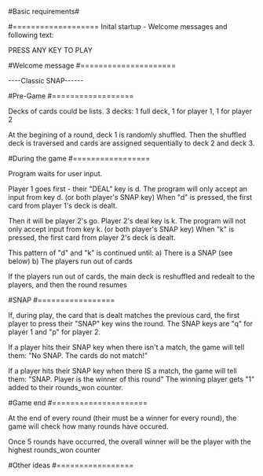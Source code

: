#Basic requirements#

#===================
Inital startup - Welcome messages and following text:

PRESS ANY KEY TO PLAY

#Welcome message 
#=====================

----Classic SNAP------


#Pre-Game
#==================

Decks of cards could be lists. 3 decks: 1 full deck, 1 for player 1, 1 for player 2

At the begining of a round, deck 1 is randomly shuffled.
Then the shuffled deck is traversed and cards are assigned sequentially to deck 2 and deck 3.



#During the game
#=================

Program waits for user input. 

Player 1 goes first - their "DEAL" key is d. The program will only accept an input from key d. (or both player's SNAP key)
When "d" is pressed, the first card from player 1's deck is dealt.

Then it will be player 2's go. Player 2's deal key is k. The program will not only accept input from key k. (or both player's SNAP key)
When "k" is pressed, the first card from player 2's deck is dealt.

This pattern of "d" and "k" is continued until:
a) There is a SNAP (see below)
b) The players run out of cards

If the players run out of cards, the main deck is reshuffled and redealt to the players, and then the round resumes

#SNAP
#=================

If, during play, the card that is dealt matches the previous card, the first player to press their "SNAP" key wins the round.
The SNAP keys are "q" for player 1 and "p" for player 2.

If a player hits their SNAP key when there isn't a match, the game will tell them: "No SNAP. The cards do not match!"

If a player hits their SNAP key when there IS a match, the game will tell them: "SNAP. Player <number> is the winner of this round"
The winning player gets "1" added to their rounds_won counter.


#Game end
#=====================

At the end of every round (their must be a winner for every round), the game will check how many rounds have occured.

Once 5 rounds have occurred, the overall winner will be the player with the highest rounds_won counter

#Other ideas
#=================


